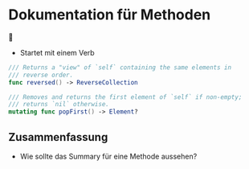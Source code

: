 # Dokumentation für Methoden
📝

- Startet mit einem Verb

```swift
/// Returns a "view" of `self` containing the same elements in
/// reverse order.
func reversed() -> ReverseCollection
```

```swift
/// Removes and returns the first element of `self` if non-empty;
/// returns `nil` otherwise.
mutating func popFirst() -> Element?
```


## Zusammenfassung
- Wie sollte das Summary für eine Methode aussehen?